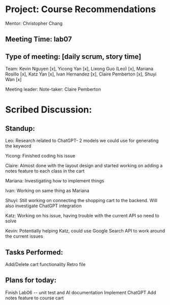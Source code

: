 # Project: Course Recommendations

Mentor: Christopher Chang

## Meeting Time: lab07

## Type of meeting: [daily scrum, story time]

Team: Kevin Nguyen [x], Yicong Yan [x], Lixong Guo (Leo) [x], Mariana Rosillo [x], Katz Yan [x], Ivan Hernandez [x], Claire Pemberton [x], Shuyi Wan [x]

Meeting leader:
Note-taker: Claire Pemberton

# Scribed Discussion:

## Standup:

Leo: Research related to ChatGPT- 2 models we could use for generating the keyword

Yicong: Finished coding his issue

Claire: Almost done with the layout design and started working on adding a notes feature to each class in the cart

Mariana: Investigating how to implement things

Ivan: Working on same thing as Mariana

Shuyi: Still working on connecting the shopping cart to the backend. Will also investigate ChatGPT integration

Katz: Working on his issue, having trouble with the current API so need to solve

Kevin: Potentially helping Katz, could use Google Search API to work around the current issues

## Tasks Performed:

Add/Delete cart functionality
Retro file

## Plans for today:

Finish Lab06 -- unit test and AI documentation
Implement ChatGPT
Add notes feature to course cart